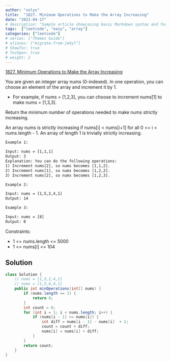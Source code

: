 ```yaml
---
author: "volyx"
title:  "1827. Minimum Operations to Make the Array Increasing"
date: "2021-04-17"
# description: "Sample article showcasing basic Markdown syntax and formatting for HTML elements."
tags:  ["leetcode", "easy", "array"]
categories: ["leetcode"]
# series: ["Themes Guide"]
# aliases: ["migrate-from-jekyl"]
# ShowToc: true
# TocOpen: true
# weight: 2
---
```


[1827. Minimum Operations to Make the Array Increasing](https://leetcode.com/problems/minimum-operations-to-make-the-array-increasing/)

You are given an integer array nums (0-indexed). In one operation, you can choose an element of the array and increment it by 1.

- For example, if nums = [1,2,3], you can choose to increment nums[1] to make nums = [1,3,3].

Return the minimum number of operations needed to make nums strictly increasing.

An array nums is strictly increasing if nums[i] < nums[i+1] for all 0 <= i < nums.length - 1. An array of length 1 is trivially strictly increasing.

```txt
Example 1:

Input: nums = [1,1,1]
Output: 3
Explanation: You can do the following operations:
1) Increment nums[2], so nums becomes [1,1,2].
2) Increment nums[1], so nums becomes [1,2,2].
3) Increment nums[2], so nums becomes [1,2,3].
```

```txt
Example 2:

Input: nums = [1,5,2,4,1]
Output: 14
```

```txt
Example 3:

Input: nums = [8]
Output: 0
```

Constraints:

- 1 <= nums.length <= 5000
- 1 <= nums[i] <= 104

## Solution

```java
class Solution {
    // nums = [1,5,2,4,1]
    // nums = [1,5,6,4,1]
    public int minOperations(int[] nums) {
        if (nums.length == 1) {
            return 0;
        }
        int count = 0;
        for (int i = 1; i < nums.length; i++) {
            if (nums[i - 1] >= nums[i]) {
                int diff = nums[i - 1] - nums[i]  + 1;
                count = count + diff;
                nums[i] = nums[i] + diff;
            }
        }
        return count;
    }
}
```

